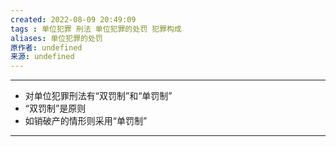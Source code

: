 ```yaml
---
created: 2022-08-09 20:49:09
tags : 单位犯罪 刑法 单位犯罪的处罚 犯罪构成
aliases: 单位犯罪的处罚
原作者: undefined
来源: undefined
---
```

---
* 对单位犯罪刑法有“双罚制”和“单罚制”
* “双罚制”是原则
* 如销破产的情形则采用“单罚制”
---

